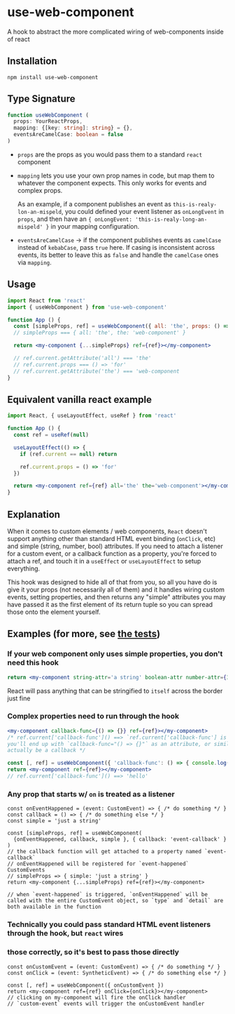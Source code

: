 # use-web-component
A hook to abstract the more complicated wiring of web-components inside of react

## Installation
`npm install use-web-component`

## Type Signature
```ts
function useWebComponent (
  props: YourReactProps,
  mapping: {[key: string]: string} = {},
  eventsAreCamelCase: boolean = false
)
```

- `props` are the props as you would pass them to a standard `react` component
- `mapping` lets you use your own prop names in code, but map them to whatever the component
expects. This only works for events and complex props.

  As an example, if a component publishes an event as `this-is-realy-lon-an-mispeld`, you could
  defined your event listener as `onLongEvent` in `props`, and then have an `{ onLongEvent: 'this-is-realy-long-an-mispeld' }` in your mapping configuration.
- `eventsAreCamelCase` -> if the component publishes events as `camelCase` instead of `kebabCase`, pass `true` here. If casing is inconsistent across events, its better to leave this
as `false` and handle the `camelCase` ones via `mapping`.

## Usage
```jsx
import React from 'react'
import { useWebComponent } from 'use-web-component'

function App () {
  const [simpleProps, ref] = useWebComponent({ all: 'the', props: () => 'for', the: 'web-component' })
  // simpleProps === { all: 'the', the: 'web-component' }

  return <my-component {...simpleProps} ref={ref}></my-component>

  // ref.current.getAttribute('all') === 'the'
  // ref.current.props === () => 'for'
  // ref.current.getAttribute('the') === 'web-component
}
```

## Equivalent vanilla react example
```jsx
import React, { useLayoutEffect, useRef } from 'react'

function App () {
  const ref = useRef(null)

  useLayoutEffect(() => {
    if (ref.current == null) return

    ref.current.props = () => 'for'
  })

  return <my-component ref={ref} all='the' the='web-component'></my-component>
}
```

## Explanation
When it comes to custom elements / web components, `React` doesn't support anything other than
standard HTML event binding (`onClick`, etc) and simple (string, number, bool) attributes. If
you need to attach a listener for a custom event, or a callback function as a property, you're
forced to attach a ref, and touch it in a `useEffect` or `useLayoutEffect` to setup everything.

This hook was designed to hide all of that from you, so all you have do is give it your props
(not necessarily all of them) and it handles wiring custom events, setting properties, and then
returns any "simple" attributes you may have passed it as the first element of its return tuple
so you can spread those onto the element yourself.

## Examples (for more, see [the tests](https://github.com/kaiyote/use-web-component/blob/master/src/useWebComponent.test.tsx))
### If your web component only uses simple properties, you don't need this hook
```jsx
return <my-component string-attr='a string' boolean-attr number-attr={3}></my-component>
```
React will pass anything that can be stringified to `itself` across the border just fine

### Complex properties need to run through the hook
```jsx
<my-component callback-func={() => {}} ref={ref}></my-component>
/* ref.current['callback-func']() ==> `ref.current['callback-func'] is not a function`
you'll end up with `callback-func="() => {}"` as an attribute, or similar, it won't
actually be a callback */

const [, ref] = useWebComponent({ 'callback-func': () => { console.log('hello') } })
return <my-component ref={ref}></my-component>
// ref.current['callback-func']() ==> 'hello'
```

### Any prop that starts w/ `on` is treated as a listener
```tsx
const onEventHappened = (event: CustomEvent) => { /* do something */ }
const callback = () => { /* do something else */ }
const simple = 'just a string'

const [simpleProps, ref] = useWebComponent(
  {onEventHappened, callback, simple }, { callback: 'event-callback' }
)
// the callback function will get attached to a property named `event-callback`
// onEventHappened will be registered for `event-happened` CustomEvents
// simpleProps => { simple: 'just a string' }
return <my-component {...simpleProps} ref={ref}></my-component>

// when `event-happened` is triggered, `onEventHappened` will be called with the entire CustomEvent object, so `type` and `detail` are both available in the function
```

### Technically you could pass standard HTML event listeners through the hook, but `react` wires
### those correctly, so it's best to pass those directly
```tsx
const onCustomEvent = (event: CustomEvent) => { /* do something */ }
const onClick = (event: SyntheticEvent) => { /* do something else */ }

const [, ref] = useWebComponent({ onCustomEvent })
return <my-component ref={ref} onClick={onClick}></my-component>
// clicking on my-component will fire the onClick handler
// `custom-event` events will trigger the onCustomEvent handler
```
